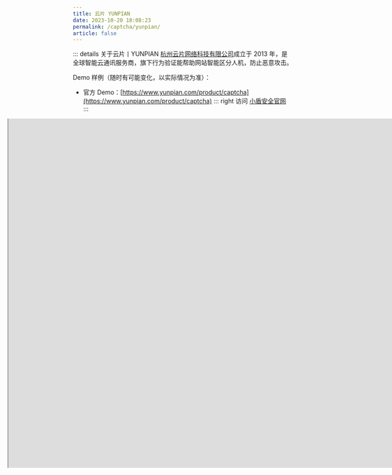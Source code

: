 ```yaml
---
title: 云片 YUNPIAN
date: 2023-10-20 18:08:23
permalink: /captcha/yunpian/
article: false
---
```


::: details 关于云片丨YUNPIAN
[杭州云片网络科技有限公司](https://www.tianyancha.com/company/752692019)成立于 2013 年，是全球智能云通讯服务商，旗下行为验证能帮助网站智能区分人机，防止恶意攻击。
<br>

Demo 样例（随时有可能变化，以实际情况为准）：
<br>

- 官方 Demo：[https://www.yunpian.com/product/captcha](https://www.yunpian.com/product/captcha)<Badge text="本页使用" type="error" vertical="middle"/>
::: right
访问 [小盾安全官网](https://www.yunpian.com/product/captcha)
:::

<style>
    .wrapper-yunpian {
        width: 1200px;
        height: 800px;
        position: relative;
        overflow: hidden;
        margin-left: -150px;
    }
    .wrapper-yunpian iframe {
        position: absolute;
        margin-top: -1300px;
        /* margin-left: -300px; */
        width: 1200px;
        height: 2200px;
    }
</style>

<div class="wrapper-yunpian">
    <iframe src="https://www.yunpian.com/product/captcha" scrolling="no"></iframe>
</div>
